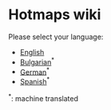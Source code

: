 # Hotmaps wiki
Please select your language:


*    [English](../en/Home)
*    [Bulgarian](../bg/Home)<sup>\*</sup>
*    [German](../de/Home)<sup>\*</sup>
*    [Spanish](../es/Home)<sup>\*</sup>

<sup>\*</sup>: machine translated
  
